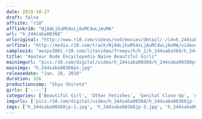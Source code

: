 ```yaml
---
date: 2018-10-27
draft: false
affsite: "r18"
afflinkr18: "NjA4LjEuMS4xLjAuMC4wLjAuMA"
url: "h_244saba00368"
urloriginal: "http://www.r18.com/videos/vod/movies/detail/-/id=h_244saba00368"
urlfinal: "http://media.r18.com/track/NjA4LjEuMS4xLjAuMC4wLjAuMA/videos/vod/movies/detail/-/id=h_244saba00368"
samplevid: "awspv3001.r18.com/litevideo/freepv/h/h_2/h_244saba368/h_244saba368_dmb_w.mp4"
title: "Amateur Nude Encyclopedia Naive Beautiful Girls"
mainimgurl: "pics.r18.com/digital/video/h_244saba00368/h_244saba00368ps.jpg"
mainimgs: "h_244saba00368ps.jpg"
releasedate: "Jan. 26, 2018"
duration: 336
productioncomp: "Skyu Shiroto"
girls: ['----']
categories: ['Beautiful Girl', 'Other Fetishes', 'Genital Close-Up', 'Amateur', 'Dirty Talk', 'Over 4 Hours', 'Hi-Def']
imgurls: ['pics.r18.com/digital/video/h_244saba00368/h_244saba00368jp-1.jpg', 'pics.r18.com/digital/video/h_244saba00368/h_244saba00368jp-2.jpg', 'pics.r18.com/digital/video/h_244saba00368/h_244saba00368jp-3.jpg', 'pics.r18.com/digital/video/h_244saba00368/h_244saba00368jp-4.jpg', 'pics.r18.com/digital/video/h_244saba00368/h_244saba00368jp-5.jpg', 'pics.r18.com/digital/video/h_244saba00368/h_244saba00368jp-6.jpg', 'pics.r18.com/digital/video/h_244saba00368/h_244saba00368jp-7.jpg', 'pics.r18.com/digital/video/h_244saba00368/h_244saba00368jp-8.jpg', 'pics.r18.com/digital/video/h_244saba00368/h_244saba00368jp-9.jpg', 'pics.r18.com/digital/video/h_244saba00368/h_244saba00368jp-10.jpg', 'pics.r18.com/digital/video/h_244saba00368/h_244saba00368jp-11.jpg', 'pics.r18.com/digital/video/h_244saba00368/h_244saba00368jp-12.jpg', 'pics.r18.com/digital/video/h_244saba00368/h_244saba00368jp-13.jpg', 'pics.r18.com/digital/video/h_244saba00368/h_244saba00368jp-14.jpg', 'pics.r18.com/digital/video/h_244saba00368/h_244saba00368jp-15.jpg', 'pics.r18.com/digital/video/h_244saba00368/h_244saba00368jp-16.jpg', 'pics.r18.com/digital/video/h_244saba00368/h_244saba00368jp-17.jpg', 'pics.r18.com/digital/video/h_244saba00368/h_244saba00368jp-18.jpg', 'pics.r18.com/digital/video/h_244saba00368/h_244saba00368jp-19.jpg', 'pics.r18.com/digital/video/h_244saba00368/h_244saba00368jp-20.jpg']
imgs: ['h_244saba00368jp-1.jpg', 'h_244saba00368jp-2.jpg', 'h_244saba00368jp-3.jpg', 'h_244saba00368jp-4.jpg', 'h_244saba00368jp-5.jpg', 'h_244saba00368jp-6.jpg', 'h_244saba00368jp-7.jpg', 'h_244saba00368jp-8.jpg', 'h_244saba00368jp-9.jpg', 'h_244saba00368jp-10.jpg', 'h_244saba00368jp-11.jpg', 'h_244saba00368jp-12.jpg', 'h_244saba00368jp-13.jpg', 'h_244saba00368jp-14.jpg', 'h_244saba00368jp-15.jpg', 'h_244saba00368jp-16.jpg', 'h_244saba00368jp-17.jpg', 'h_244saba00368jp-18.jpg', 'h_244saba00368jp-19.jpg', 'h_244saba00368jp-20.jpg']
---
```

